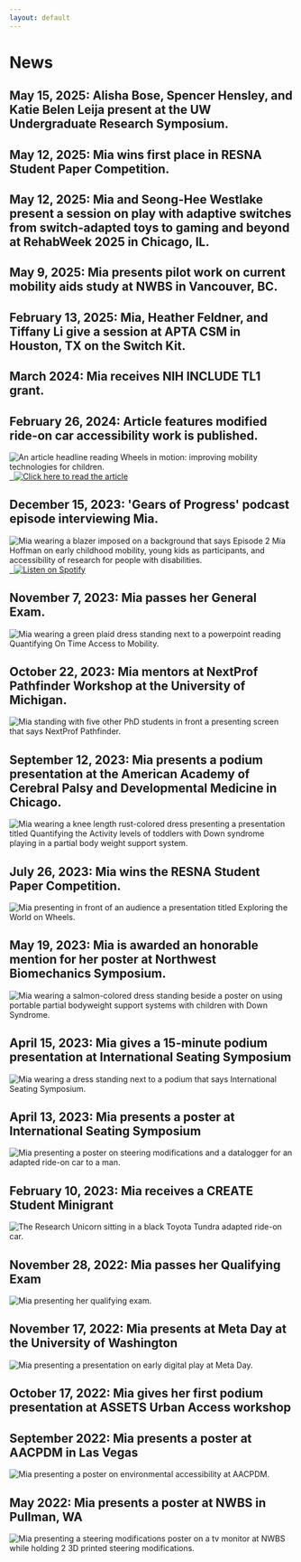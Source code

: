 ```yaml
---
layout: default
---
```


# News

## May 15, 2025: Alisha Bose, Spencer Hensley, and Katie Belen Leija present at the UW Undergraduate Research Symposium.

## May 12, 2025: Mia wins first place in RESNA Student Paper Competition.

## May 12, 2025: Mia and Seong-Hee Westlake present a session on play with adaptive switches from switch-adapted toys to gaming and beyond at RehabWeek 2025 in Chicago, IL.

## May 9, 2025: Mia presents pilot work on current mobility aids study at NWBS in Vancouver, BC. 

## February 13, 2025: Mia, Heather Feldner, and Tiffany Li give a session at APTA CSM in Houston, TX on the Switch Kit.

## March 2024: Mia receives NIH INCLUDE TL1 grant.

## February 26, 2024: Article features modified ride-on car accessibility work is published. 
<img class="inline-picture" src="photos/WheelsInMotion-Article-Snip.png" alt = "An article headline reading Wheels in motion: improving mobility technologies for children.">

<a href="https://www.me.washington.edu/news/article/2024-02-26/wheels-in-motion" target="_blank">
  <img src="https://img.shields.io/badge/Click%20here%20to%20read%20the%20article-%23800080?style=for-the-badge" alt="Click here to read the article">
</a>

## December 15, 2023: 'Gears of Progress' podcast episode interviewing Mia.
<img class="inline-picture" src="photos/Episode 2 Cover.png" alt = "Mia wearing a blazer imposed on a background that says Episode 2 Mia Hoffman on early childhood mobility, young kids as participants, and accessibility of research for people with disabilities.">

<a href="https://open.spotify.com/episode/5kkFQaIhczc4ACfuEEovBu?si=10dc61ca4bdf4b05" target="_blank">
  <img src="https://img.shields.io/badge/Listen%20on%20Spotify-%23800080?style=for-the-badge" alt="Listen on Spotify">
</a>

## November 7, 2023: Mia passes her General Exam.
<img class="inline-picture" src="photos/Mia-GeneralExam-2023.jpg" alt = "Mia wearing a green plaid dress standing next to a powerpoint reading Quantifying On Time Access to Mobility.">

## October 22, 2023: Mia mentors at NextProf Pathfinder Workshop at the University of Michigan.
<img class="inline-picture" src="photos/Mia-NextProf-2023.jpg" alt = "Mia standing with five other PhD students in front a presenting screen that says NextProf Pathfinder.">

## September 12, 2023: Mia presents a podium presentation at the American Academy of Cerebral Palsy and Developmental Medicine in Chicago.
<img class="inline-picture" src="photos/Mia-AACPDM-2023.jpg" alt = "Mia wearing a knee length rust-colored dress presenting a presentation titled Quantifying the Activity levels of toddlers with Down syndrome playing in a partial body weight support system.">

## July 26, 2023: Mia wins the RESNA Student Paper Competition.
<img class="inline-picture" src="photos/Mia-RESNA-2023.JPG" alt = "Mia presenting in front of an audience a presentation titled Exploring the World on Wheels.">

## May 19, 2023: Mia is awarded an honorable mention for her poster at Northwest Biomechanics Symposium.
<img class="inline-picture" src="photos/NWBS-Presentation-2023.jpg" alt = "Mia wearing a salmon-colored dress standing beside a poster on using portable partial bodyweight support systems with children with Down Syndrome.">

## April 15, 2023: Mia gives a 15-minute podium presentation at International Seating Symposium
<img class="inline-picture" src="photos/ISS-Podium-Presentation-2023.jpg" alt = "Mia wearing a dress standing next to a podium that says International Seating Symposium.">

## April 13, 2023: Mia presents a poster at International Seating Symposium
<img class="inline-picture" src="photos/ISS-Poster-Presentation-2023.jpg" alt = "Mia presenting a poster on steering modifications and a datalogger for an adapted ride-on car to a man.">

## February 10, 2023: Mia receives a CREATE Student Minigrant
<img class="inline-picture" src="photos/ROC1.JPEG" alt = "The Research Unicorn sitting in a black Toyota Tundra adapted ride-on car.">

## November 28, 2022: Mia passes her Qualifying Exam
<img class="inline-picture" src="photos/Mia-Qualifying-Exam.JPG" alt = "Mia presenting her qualifying exam.">

## November 17, 2022: Mia presents at Meta Day at the University of Washington
<img class="inline-picture" src="photos/Meta-Day-2022.JPEG" alt = "Mia presenting a presentation on early digital play at Meta Day.">

## October 17, 2022: Mia gives her first podium presentation at ASSETS Urban Access workshop

## September 2022: Mia presents a poster at AACPDM in Las Vegas
<img class="inline-picture" src="photos/AACPDM-Presentation-Sep-2022.jpeg" alt = "Mia presenting a poster on environmental accessibility at AACPDM.">

## May 2022: Mia presents a poster at NWBS in Pullman, WA
<img class="inline-picture" src="photos/NWBS-Presentation-May-2022.jpeg" alt = "Mia presenting a steering modifications poster on a tv monitor at NWBS while holding 2 3D printed steering modifications.">
